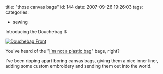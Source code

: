 title: "those canvas bags"
id: 144
date: 2007-09-26 19:26:03
tags: 
categories: 
- sewing

Introducing the Douchebag II: 

[![Douchebag Front](http://farm2.static.flickr.com/1114/1445641870_f1394fa940_m.jpg)](http://www.flickr.com/photos/selenamarie/1445641870/ "Photo Sharing")

You've heard of the "[I'm not a plastic bag](http://www.anyahindmarch.com/division/environmental_bags.aspx)" bags, right? 

I've been ripping apart boring canvas bags, giving them a nice inner liner, adding some custom embroidery and sending them out into the world. 
